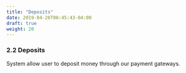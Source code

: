```yaml
---
title: "Deposits"
date: 2019-04-26T06:45:43-04:00
draft: true
weight: 20
---
```


### 2.2 Deposits

System allow user to deposit money through our payment gateways.
